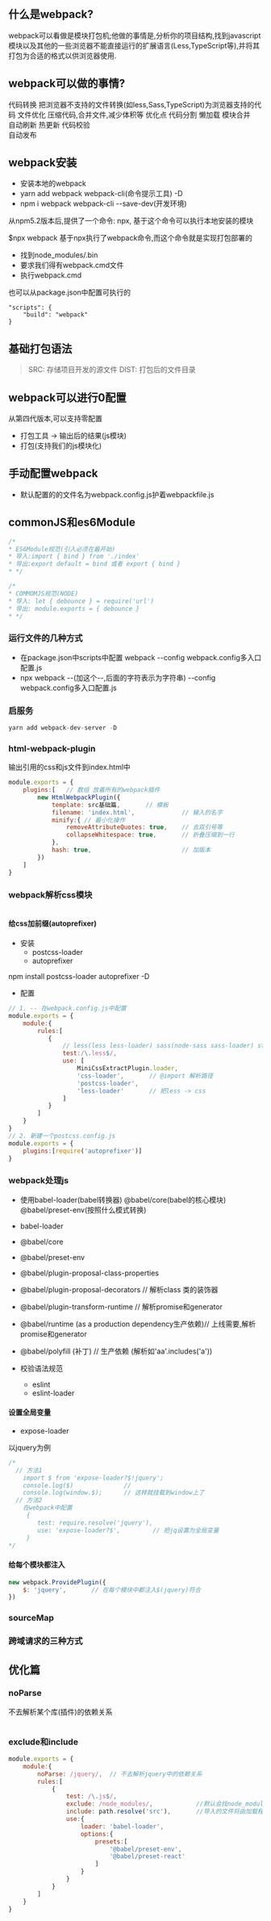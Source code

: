 ## 什么是webpack?
webpack可以看做是模块打包机;他做的事情是,分析你的项目结构,找到javascript模块以及其他的一些浏览器不能直接运行的扩展语言(Less,TypeScript等),并将其打包为合适的格式以供浏览器使用.

## webpack可以做的事情?
代码转换    把浏览器不支持的文件转换(如less,Sass,TypeScript)为浏览器支持的代码
文件优化    压缩代码,合并文件,减少体积等  优化点
代码分割    懒加载
模块合并    
自动刷新    热更新
代码校验          
自动发布

## webpack安装
- 安装本地的webpack
- yarn add webpack webpack-cli(命令提示工具) -D
- npm i webpack webpack-cli --save-dev(开发环境) 

从npm5.2版本后,提供了一个命令: npx, 基于这个命令可以执行本地安装的模块

$npx webpack  基于npx执行了webpack命令,而这个命令就是实现打包部署的
- 找到node_modules/.bin
- 要求我们得有webpack.cmd文件
- 执行webpack.cmd

也可以从package.json中配置可执行的
```
"scripts": {
    "build": "webpack"
}
```


## 基础打包语法
> SRC: 存储项目开发的源文件
> DIST: 打包后的文件目录

## webpack可以进行0配置
从第四代版本,可以支持零配置
- 打包工具 -> 输出后的结果(js模块)
- 打包(支持我们的js模块化)

## 手动配置webpack
- 默认配置的的文件名为webpack.config.js护着webpackfile.js


## commonJS和es6Module
```javascript
/*
* ES6Module规范(引入必须在最开始)
* 导入:import { bind } from './index'
* 导出:export default = bind 或者 export { bind }
* */

/*
* COMMOMJS规范(NODE)
* 导入: let { debounce } = require('url')
* 导出: module.exports = { debounce }
* */
```

### 运行文件的几种方式
- 在package.json中scripts中配置  webpack --config webpack.config多入口配置.js
- npx webpack --(加这个--,后面的字符表示为字符串) --config webpack.config多入口配置.js


### 启服务
```javascript
yarn add webpack-dev-server -D
```


### html-webpack-plugin
输出引用的css和js文件到index.html中
```javascript
module.exports = {
    plugins:[   // 数组 放着所有的webpack插件
        new HtmlWebpackPlugin({
            template: src基础篇,       // 模板
            filename: 'index.html',             // 输入的名字
            minify:{ // 最小化操作
                removeAttributeQuotes: true,    // 去双引号等
                collapseWhitespace: true,       // 折叠压缩到一行
            },
            hash: true,                         // 加版本
        }) 
    ]
}
```


### webpack解析css模块

```javascript

```


#### 给css加前缀(autoprefixer)
- 安装
    - postcss-loader
    - autoprefixer

npm install postcss-loader autoprefixer -D

- 配置
```javascript
// 1. -- 在webpack.config.js中配置
module.exports = {
    module:{
        rules:[
           {
               // less(less less-loader) sass(node-sass sass-loader) stylus(stylus stylus-loader)
               test:/\.less$/,
               use: [
                   MiniCssExtractPlugin.loader,
                   'css-loader',       // @import 解析路径
                   'postcss-loader',
                   'less-loader'       // 把less -> css
               ]
           } 
        ]
    }
}
// 2. 新建一个postcss.config.js
module.exports = {
    plugins:[require('autoprefixer')]
}
```



### webpack处理js
- 使用babel-loader(babel转换器) @babel/core(babel的核心模块)  @babel/preset-env(按照什么模式转换)

- babel-loader
- @babel/core
- @babel/preset-env
- @babel/plugin-proposal-class-properties
- @babel/plugin-proposal-decorators     // 解析class 类的装饰器
- @babel/plugin-transform-runtime       // 解析promise和generator
- @babel/runtime (as a production dependency生产依赖)// 上线需要,解析promise和generator

- @babel/polyfill   (补丁)       // 生产依赖 (解析如'aa'.includes('a'))


- 校验语法规范
    - eslint 
    - eslint-loader

#### 设置全局变量
- expose-loader

以jquery为例
```javascript
/*
  // 方法1
    import $ from 'expose-loader?$!jquery';
    console.log($)              //
    console.log(window.$);      // 这样就挂载到window上了
  // 方法2
    在webpack中配置
     {
        test: require.resolve('jquery'),
        use: 'expose-loader?$',         // 把jq设置为全局变量
     }
*/
```

#### 给每个模块都注入
```javascript
new webpack.ProvidePlugin({
    $: 'jquery',       // 在每个模块中都注入$(jquery)符合
})
```





### sourceMap




### 跨域请求的三种方式







## 优化篇
### noParse
不去解析某个库(插件)的依赖关系
```javascript

```


### exclude和include
```javascript
module.exports = {
    module:{
        noParse: /jquery/,  // 不去解析jquery中的依赖关系
        rules:[
            {
                test: /\.js$/,
                exclude: /node_modules/,            //默认会找node_modules不能满足的条件（排除不处理的目录
                include: path.resolve('src'),       //导入的文件将由加载程序转换的路径或文件数组（把要处理的目录包括进来        
                use:{
                    loader: 'babel-loader',
                    options:{
                        presets:[
                            '@babel/preset-env',
                            '@babel/preset-react'
                        ]
                    }
                }
            }
        ]
    }
}
```




